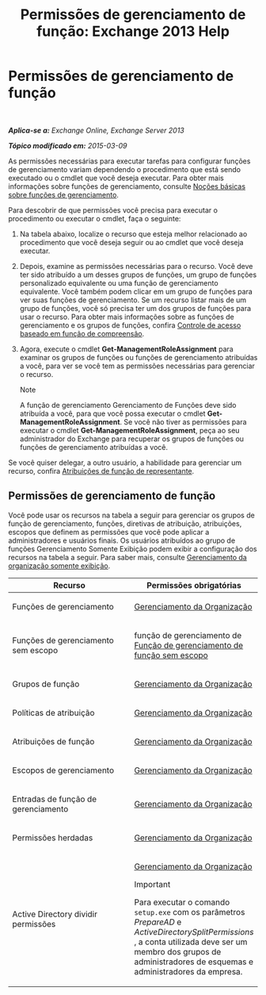 ﻿---
title: 'Permissões de gerenciamento de função: Exchange 2013 Help'
TOCTitle: Permissões de gerenciamento de função
ms:assetid: cb9591c4-fbb3-4199-8007-6bbfdfd5a2e9
ms:mtpsurl: https://technet.microsoft.com/pt-br/library/Dd638186(v=EXCHG.150)
ms:contentKeyID: 50486641
ms.date: 05/22/2018
mtps_version: v=EXCHG.150
ms.translationtype: MT
---

# Permissões de gerenciamento de função

 

_**Aplica-se a:** Exchange Online, Exchange Server 2013_

_**Tópico modificado em:** 2015-03-09_

As permissões necessárias para executar tarefas para configurar funções de gerenciamento variam dependendo o procedimento que está sendo executado ou o cmdlet que você deseja executar. Para obter mais informações sobre funções de gerenciamento, consulte [Noções básicas sobre funções de gerenciamento](understanding-management-roles-exchange-2013-help.md).

Para descobrir de que permissões você precisa para executar o procedimento ou executar o cmdlet, faça o seguinte:

1.  Na tabela abaixo, localize o recurso que esteja melhor relacionado ao procedimento que você deseja seguir ou ao cmdlet que você deseja executar.

2.  Depois, examine as permissões necessárias para o recurso. Você deve ter sido atribuído a um desses grupos de funções, um grupo de funções personalizado equivalente ou uma função de gerenciamento equivalente. Você também podem clicar em um grupo de funções para ver suas funções de gerenciamento. Se um recurso listar mais de um grupo de funções, você só precisa ter um dos grupos de funções para usar o recurso. Para obter mais informações sobre as funções de gerenciamento e os grupos de funções, confira [Controle de acesso baseado em função de compreensão](understanding-role-based-access-control-exchange-2013-help.md).

3.  Agora, execute o cmdlet **Get-ManagementRoleAssignment** para examinar os grupos de funções ou funções de gerenciamento atribuídas a você, para ver se você tem as permissões necessárias para gerenciar o recurso.
    

    > [!NOTE]
    > A função de gerenciamento Gerenciamento de Funções deve sido atribuída a você, para que você possa executar o cmdlet <STRONG>Get-ManagementRoleAssignment</STRONG>. Se você não tiver as permissões para executar o cmdlet <STRONG>Get-ManagementRoleAssignment</STRONG>, peça ao seu administrador do Exchange para recuperar os grupos de funções ou funções de gerenciamento atribuídas a você.



Se você quiser delegar, a outro usuário, a habilidade para gerenciar um recurso, confira [Atribuições de função de representante](delegate-role-assignments-exchange-2013-help.md).

## Permissões de gerenciamento de função

Você pode usar os recursos na tabela a seguir para gerenciar os grupos de função de gerenciamento, funções, diretivas de atribuição, atribuições, escopos que definem as permissões que você pode aplicar a administradores e usuários finais. Os usuários atribuídos ao grupo de funções Gerenciamento Somente Exibição podem exibir a configuração dos recursos na tabela a seguir. Para saber mais, consulte [Gerenciamento da organização somente exibição](view-only-organization-management-exchange-2013-help.md).


<table>
<colgroup>
<col style="width: 50%" />
<col style="width: 50%" />
</colgroup>
<thead>
<tr class="header">
<th>Recurso</th>
<th>Permissões obrigatórias</th>
</tr>
</thead>
<tbody>
<tr class="odd">
<td><p>Funções de gerenciamento</p></td>
<td><p><a href="organization-management-exchange-2013-help.md">Gerenciamento da Organização</a></p></td>
</tr>
<tr class="even">
<td><p>Funções de gerenciamento sem escopo</p></td>
<td><p>função de gerenciamento de <a href="unscoped-role-management-role-exchange-2013-help.md">Função de gerenciamento de função sem escopo</a></p></td>
</tr>
<tr class="odd">
<td><p>Grupos de função</p></td>
<td><p><a href="organization-management-exchange-2013-help.md">Gerenciamento da Organização</a></p></td>
</tr>
<tr class="even">
<td><p>Políticas de atribuição</p></td>
<td><p><a href="organization-management-exchange-2013-help.md">Gerenciamento da Organização</a></p></td>
</tr>
<tr class="odd">
<td><p>Atribuições de função</p></td>
<td><p><a href="organization-management-exchange-2013-help.md">Gerenciamento da Organização</a></p></td>
</tr>
<tr class="even">
<td><p>Escopos de gerenciamento</p></td>
<td><p><a href="organization-management-exchange-2013-help.md">Gerenciamento da Organização</a></p></td>
</tr>
<tr class="odd">
<td><p>Entradas de função de gerenciamento</p></td>
<td><p><a href="organization-management-exchange-2013-help.md">Gerenciamento da Organização</a></p></td>
</tr>
<tr class="even">
<td><p>Permissões herdadas</p></td>
<td><p><a href="organization-management-exchange-2013-help.md">Gerenciamento da Organização</a></p></td>
</tr>
<tr class="odd">
<td><p>Active Directory dividir permissões</p></td>
<td><p><a href="organization-management-exchange-2013-help.md">Gerenciamento da Organização</a></p>

> [!IMPORTANT]
> Para executar o comando <CODE>setup.exe</CODE> com os parâmetros <EM>PrepareAD</EM> e <EM>ActiveDirectorySplitPermissions</EM> , a conta utilizada deve ser um membro dos grupos de administradores de esquemas e administradores da empresa.


</td>
</tr>
</tbody>
</table>

